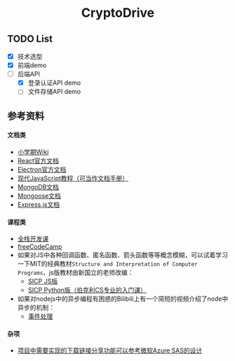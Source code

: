 <h1 align="center">
    CryptoDrive
</h1>

## TODO List

- [x] 技术选型
- [x] 前端demo
- [ ] 后端API
  - [x] 登录认证API demo
  - [ ] 文件存储API demo 

## 参考资料
#### 文档类
- [小学期Wiki](https://c4pr1c3.github.io/cuc-wiki/ac/2022/index.html)
- [React官方文档](https://zh-hans.reactjs.org/docs/getting-started.html)
- [Electron官方文档](https://www.electronjs.org/zh/docs/latest)
- [现代JavaScript教程（可当作文档手册）](https://zh.javascript.info/)
- [MongoDB文档](https://www.mongodb.com/docs/)
- [Mongoose文档](https://mongoosejs.com/docs/api.html)
- [Express.js文档](https://expressjs.com/en/api.html)

#### 课程类
- [全栈开发课](https://fullstackopen.com/zh/)
- [freeCodeCamp](https://chinese.freecodecamp.org/learn)
- 如果对JS中各种回调函数、匿名函数、箭头函数等等概念模糊，可以试着学习一下MIT的经典教材`Structure and Interpretation of Computer Programs`，js版教材由新国立的老师改编：
  - [SICP JS版](https://sourceacademy.org/sicpjs/index)
  - [SICP Python版（伯克利CS专业的入门课）](https://www.bilibili.com/video/BV16W411W76H)
- 如果对nodejs中的异步编程有困惑的Bilibili上有一个简短的视频介绍了node中异步的机制：
  - [事件处理](https://www.bilibili.com/video/BV13A4y1Q7N5)

#### 杂项
- [项目中需要实现的下载链接分享功能可以参考微软Azure SAS的设计](https://docs.microsoft.com/zh-cn/azure/storage/common/storage-sas-overview)

